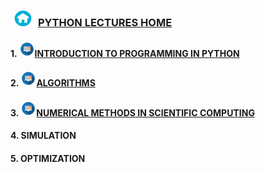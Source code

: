 ### <img src = "sample/home.png" width="40" height="25" /> [PYTHON LECTURES HOME](https://datafiction.github.io/)

#### 1. <img src = "sample/lecture.png" width="25" height="25" />[INTRODUCTION TO PROGRAMMING IN PYTHON](intro.MD)

#### 2. <img src = "sample/lecture.png" width="25" height="25" />[ALGORITHMS](algorithm.MD)

#### 3. <img src = "sample/lecture.png" width="25" height="25" />[NUMERICAL METHODS IN SCIENTIFIC COMPUTING](numerical.MD)

#### 4. SIMULATION

#### 5. OPTIMIZATION

